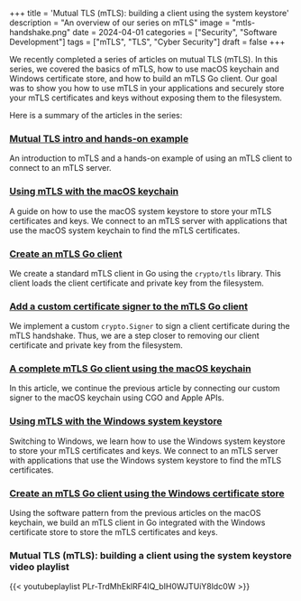 +++
title = 'Mutual TLS (mTLS): building a client using the system keystore'
description = "An overview of our series on mTLS"
image = "mtls-handshake.png"
date = 2024-04-01
categories = ["Security", "Software Development"]
tags = ["mTLS", "TLS", "Cyber Security"]
draft = false
+++

We recently completed a series of articles on mutual TLS (mTLS). In this series, we covered the basics of mTLS, how to use macOS keychain and Windows certificate store, and how to build an mTLS Go client. Our goal was to show you how to use mTLS in your applications and securely store your mTLS certificates and keys without exposing them to the filesystem.

Here is a summary of the articles in the series:

### [Mutual TLS intro and hands-on example](../mtls-hello-world)
An introduction to mTLS and a hands-on example of using an mTLS client to connect to an mTLS server.

### [Using mTLS with the macOS keychain](../mtls-with-apple-keychain)
A guide on how to use the macOS system keystore to store your mTLS certificates and keys. We connect to an mTLS server with applications that use the macOS system keychain to find the mTLS certificates.

### [Create an mTLS Go client](../mtls-go-client)
We create a standard mTLS client in Go using the `crypto/tls` library. This client loads the client certificate and private key from the filesystem.

### [Add a custom certificate signer to the mTLS Go client](../mtls-go-custom-signer)
We implement a custom `crypto.Signer` to sign a client certificate during the mTLS handshake. Thus, we are a step closer to removing our client certificate and private key from the filesystem.

### [A complete mTLS Go client using the macOS keychain](../mtls-go-client-using-apple-keychain)
In this article, we continue the previous article by connecting our custom signer to the macOS keychain using CGO and Apple APIs.

### [Using mTLS with the Windows system keystore](../mtls-with-windows)
Switching to Windows, we learn how to use the Windows system keystore to store your mTLS certificates and keys. We connect to an mTLS server with applications that use the Windows system keystore to find the mTLS certificates.

### [Create an mTLS Go client using the Windows certificate store](../mtls-go-client-windows-certificate-store)
Using the software pattern from the previous articles on the macOS keychain, we build an mTLS client in Go integrated with the Windows certificate store to store the mTLS certificates and keys.

### Mutual TLS (mTLS): building a client using the system keystore video playlist

{{< youtubeplaylist PLr-TrdMhEklRF4lQ_bIH0WJTUiY8ldc0W >}}

